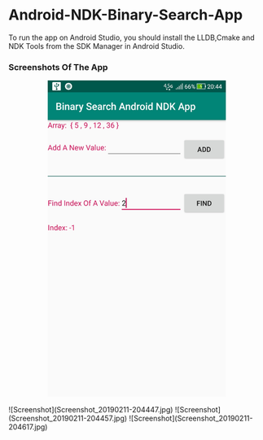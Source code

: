 # Android-NDK-Binary-Search-App
To run the app on Android Studio, you should install the LLDB,Cmake and NDK Tools from the SDK Manager in Android Studio.
### Screenshots Of The App
<p align="center">
  <img src="https://github.com/burhanelgun/Android-NDK-Binary-Search-App/blob/master/Screenshot_20190211-204447.jpg" width="350" title="hover text">
</p>
![Screenshot](Screenshot_20190211-204447.jpg)
![Screenshot](Screenshot_20190211-204457.jpg)
![Screenshot](Screenshot_20190211-204617.jpg)
